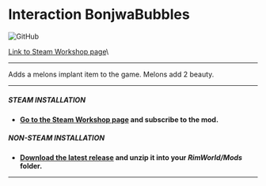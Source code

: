 # Interaction BonjwaBubbles
![GitHub](https://github.com/heye/juicymelons)

[Link to Steam Workshop page](https://steamcommunity.com/sharedfiles/filedetails/?id=)\


---

Adds a melons implant item to the game. Melons add 2 beauty.

---

##### STEAM INSTALLATION
- **[Go to the Steam Workshop page](https://steamcommunity.com/sharedfiles/filedetails/?id=]) and subscribe to the mod.**

##### NON-STEAM INSTALLATION
- **[Download the latest release](https://github.com/heye/juicymelons) and unzip it into your *RimWorld/Mods* folder.**

---
